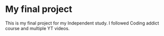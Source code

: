 # My final project

This is my final project for my Independent study. I followed Coding addict course and multiple YT videos.
